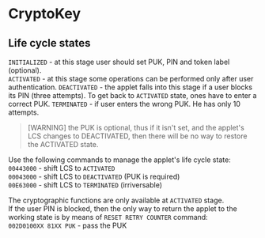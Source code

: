 # CryptoKey

## Life cycle states
`INITIALIZED` - at this stage user should set PUK, PIN and token label (optional).  
`ACTIVATED` - at this stage some operations can be performed only after user authentication.
`DEACTIVATED` - the applet falls into this stage if a user blocks its PIN (three attempts). To get back to `ACTIVATED` state, ones have to enter a correct PUK.
`TERMINATED` - if user enters the wrong PUK. He has only 10 attempts.

>[WARNING]
the PUK is optional, thus if it isn't set, and the applet's LCS changes to DEACTIVATED, then there will be no way to restore the ACTIVATED state.

Use the following commands to manage the applet's life cycle state:  
`00443000` - shift LCS to `ACTIVATED`  
`00043000` - shift LCS to `DEACTIVATED` (PUK is required)  
`00E63000` - shift LCS to `TERMINATED` (irriversable)  

The cryptographic functions are only available at `ACTIVATED` stage.  
If the user PIN is blocked, then the only way to return the applet to the working state is by means of
`RESET RETRY COUNTER` command:  
`002D0100XX 81XX PUK` - pass the PUK

